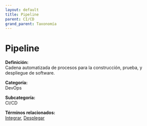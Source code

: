 ```yaml
---
layout: default
title: Pipeline
parent: CI/CD
grand_parent: Taxonomía
---
```


# Pipeline

**Definición:**  
Cadena automatizada de procesos para la construcción, prueba, y despliegue de software.

**Categoría:**  
DevOps

**Subcategoría:**  
CI/CD

**Términos relacionados:**  
[Integrar](https://maleniski.github.io/diccionario-angl-tec-mx/docs/taxonomia/devops/ci/cd/integrar.html), [Desplegar](https://maleniski.github.io/diccionario-angl-tec-mx/docs/taxonomia/devops/ci/cd/desplegar.html)
